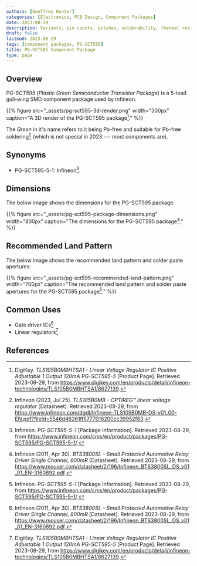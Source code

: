 ```yaml
---
authors: [Geoffrey Hunter]
categories: [Electronics, PCB Design, Component Packages]
date: 2023-08-29
description: Variants, pin counts, pitches, solderability, thermal resistances, dimensions, land patterns, 3D models and more info for the SOT-23 component package.
draft: false
lastmod: 2023-08-29
tags: [component packages, PG-SCT595]
title: PG-SCT595 Component Package
type: page
---
```


## Overview

_PG-SCT595_ (_Plastic Green Semiconductor Transistor Package_) is a 5-lead gull-wing SMD component package used by Infineon.

{{% figure src="_assets/pg-sct595-3d-render.png" width="300px" caption="A 3D render of the PG-SCT595 package[^digikey-tls105b0mbhtsa1-product-page]." %}}

The _Green_ in it's name refers to it being Pb-free and suitable for Pb-free soldering[^infineon-tls105b0mb-lin-reg-ds] (which is not special in 2023 --- most components are).

## Synonyms

* PG-SCT595-5-1: Infineon[^infineon-pg-sct595-5-1].

## Dimensions

The below image shows the dimensions for the PG-SCT595 package:

{{% figure src="_assets/pg-sct595-package-dimensions.png" width="800px" caption="The dimensions for the PG-SCT595 package[^infineon-bts3800sl-gate-driver-ds]." %}}

## Recommended Land Pattern

The below image shows the recommended land pattern and solder paste apertures:

{{% figure src="_assets/pg-sct595-recommended-land-pattern.png" width="700px" caption="The recommended land pattern and solder paste apertures for the PG-SCT595 package[^infineon-pg-sct595-5-1]." %}}

## Common Uses

* Gate driver ICs[^infineon-bts3800sl-gate-driver-ds]
* Linear regulators[^digikey-tls105b0mbhtsa1-product-page]

## References

[^infineon-bts3800sl-gate-driver-ds]: Infineon (2011, Apr 30). _BTS3800SL - Small Protected Automotive Relay Driver Single Channel, 800mR_ [Datasheet]. Retrieved 2023-08-29, from https://www.mouser.com/datasheet/2/196/Infineon_BTS3800SL_DS_v01_01_EN-3160892.pdf.
[^digikey-tls105b0mbhtsa1-product-page]: DigiKey. _TLS105B0MBHTSA1 - Linear Voltage Regulator IC Positive Adjustable 1 Output 120mA PG-SCT595-5_ [Product Page]. Retrieved 2023-08-29, from https://www.digikey.com/en/products/detail/infineon-technologies/TLS105B0MBHTSA1/8627139.
[^infineon-tls105b0mb-lin-reg-ds]: Infineon (2023, Jul 25). _TLS105B0MB - OPTIREG™ linear voltage regulator_ [Datasheet]. Retrieved 2023-08-29, from https://www.infineon.com/dgdl/Infineon-TLS105B0MB-DS-v01_00-EN.pdf?fileId=5546d46261ff5777016200cc39952f83. 
[^infineon-pg-sct595-5-1]: Infineon. _PG-SCT595-5-1_ [Package Information]. Retrieved 2023-08-29, from https://www.infineon.com/cms/en/product/packages/PG-SCT595/PG-SCT595-5-1/. 
